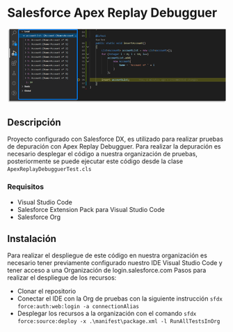 # Salesforce Apex Replay Debugguer

<img src="screenshots/DebuggingExample.png" alt="Debugging Example"/>

## Descripción
Proyecto configurado con Salesforce DX, es utilizado para realizar pruebas de depuración con Apex Replay Debugguer.
Para realizar la depuración es necesario desplegar el código a nuestra organización de pruebas, posteriormente se puede ejecutar este código desde la clase `ApexReplayDebugguerTest.cls`

### Requisitos

* Visual Studio Code
* Salesforce Extension Pack para Visual Studio Code
* Salesforce Org

## Instalación
Para realizar el despliegue de este código en nuestra organización es necesario tener previamente configurado nuestro IDE Visual Studio Code y tener acceso a una Organización de login.salesforce.com
Pasos para realizar el despliegue de los recursos:

* Clonar el repositorio 
* Conectar el IDE con la Org de pruebas con la siguiente instrucción `sfdx force:auth:web:login -a connectionAlias`
* Desplegar los recursos a la organización con el comando `sfdx force:source:deploy -x .\manifest\package.xml -l RunAllTestsInOrg`
